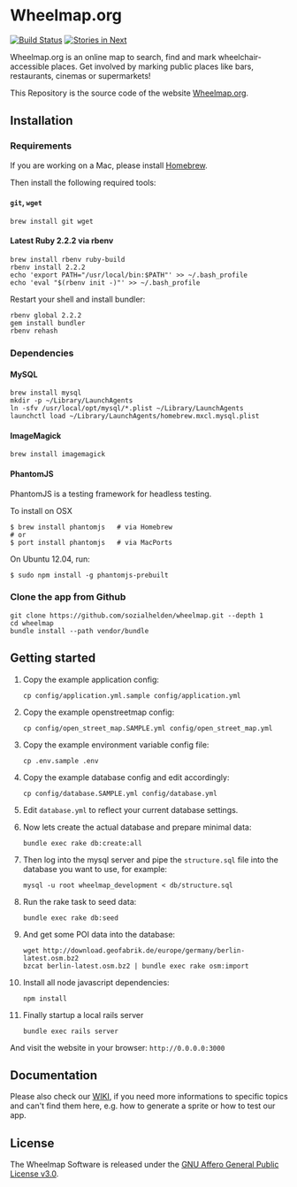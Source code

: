 # Wheelmap.org

[![Build Status](https://travis-ci.org/sozialhelden/wheelmap.svg?branch=master)](https://travis-ci.org/sozialhelden/wheelmap)
[![Stories in Next](https://badge.waffle.io/sozialhelden/wheelmap.png?label=next&title=Next)](https://waffle.io/sozialhelden/wheelmap)

Wheelmap.org is an online map to search, find and mark wheelchair-accessible places. Get involved by marking public places like bars, restaurants, cinemas or supermarkets!

This Repository is the source code of the website [Wheelmap.org](http://wheelmap.org/).

## Installation

### Requirements

If you are working on a Mac, please install [Homebrew](http://brew.sh/).

Then install the following required tools:

#### `git`, `wget`

    brew install git wget

#### Latest Ruby 2.2.2 via rbenv

    brew install rbenv ruby-build
    rbenv install 2.2.2
    echo 'export PATH="/usr/local/bin:$PATH"' >> ~/.bash_profile
    echo 'eval "$(rbenv init -)"' >> ~/.bash_profile

Restart your shell and install bundler:

    rbenv global 2.2.2
    gem install bundler
    rbenv rehash

### Dependencies

#### MySQL

    brew install mysql
    mkdir -p ~/Library/LaunchAgents
    ln -sfv /usr/local/opt/mysql/*.plist ~/Library/LaunchAgents
    launchctl load ~/Library/LaunchAgents/homebrew.mxcl.mysql.plist

#### ImageMagick

    brew install imagemagick

#### PhantomJS

PhantomJS is a testing framework for headless testing.

To install on OSX

```
$ brew install phantomjs   # via Homebrew
# or
$ port install phantomjs   # via MacPorts
```

On Ubuntu 12.04, run:

```
$ sudo npm install -g phantomjs-prebuilt
```


### Clone the app from Github

    git clone https://github.com/sozialhelden/wheelmap.git --depth 1
    cd wheelmap
    bundle install --path vendor/bundle

## Getting started

1. Copy the example application config:

    ```
    cp config/application.yml.sample config/application.yml
    ```

2. Copy the example openstreetmap config:

    ```
    cp config/open_street_map.SAMPLE.yml config/open_street_map.yml
    ```

3. Copy the example environment variable config file:

    ```
    cp .env.sample .env
    ```

4. Copy the example database config and edit accordingly:

    ```
    cp config/database.SAMPLE.yml config/database.yml
    ```

5. Edit `database.yml` to reflect your current database settings.

6. Now lets create the actual database and prepare minimal data:

    ```
    bundle exec rake db:create:all
    ```

7. Then log into the mysql server and pipe the `structure.sql` file into the database you want to use, for example:

    ```
    mysql -u root wheelmap_development < db/structure.sql
    ```

8. Run the rake task to seed data:

    ```
    bundle exec rake db:seed
    ```

9. And get some POI data into the database:

    ```
    wget http://download.geofabrik.de/europe/germany/berlin-latest.osm.bz2
    bzcat berlin-latest.osm.bz2 | bundle exec rake osm:import
    ```

10. Install all node javascript dependencies:

    ```
    npm install
    ```

11. Finally startup a local rails server

    ```
    bundle exec rails server
    ```

And visit the website in your browser: `http://0.0.0.0:3000`

## Documentation

Please also check our [WIKI](https://github.com/sozialhelden/wheelmap/wiki), if you need more informations to specific topics and can't find them here, e.g. how to generate a sprite or how to test our app.

## License

The Wheelmap Software is released under the [GNU Affero General Public License v3.0](/LICENSE).
